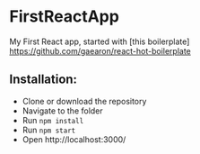 # FirstReactApp
My First React app, started with [this boilerplate] https://github.com/gaearon/react-hot-boilerplate

## Installation:
- Clone or download the repository
- Navigate to the folder
- Run `npm install`
- Run `npm start`
- Open http://localhost:3000/